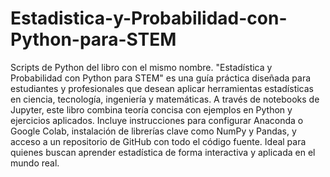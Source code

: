 # Estadistica-y-Probabilidad-con-Python-para-STEM
Scripts de Python del libro con el mismo nombre.
"Estadística y Probabilidad con Python para STEM" es una guía práctica diseñada para estudiantes y profesionales que desean aplicar herramientas estadísticas en ciencia, tecnología, ingeniería y matemáticas. A través de notebooks de Jupyter, este libro combina teoría concisa con ejemplos en Python y ejercicios aplicados. Incluye instrucciones para configurar Anaconda o Google Colab, instalación de librerías clave como NumPy y Pandas, y acceso a un repositorio de GitHub con todo el código fuente. Ideal para quienes buscan aprender estadística de forma interactiva y aplicada en el mundo real.
